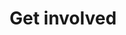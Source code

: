 ---
layout: landing-page
sectionKey: Get involved
title: Get involved
description: All the ways you can get involved with the GOV.UK Design Library
details: This includes how to contribute to the Design Library, frequently asked questions, and helpful resources.
---